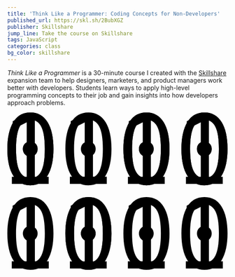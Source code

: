 ```yaml
---
title: 'Think Like a Programmer: Coding Concepts for Non-Developers'
published_url: https://skl.sh/2BubXGZ
publisher: Skillshare
jump_line: Take the course on Skillshare
tags: JavaScript
categories: class
bg_color: skillshare
---
```


_Think Like a Programmer_ is a 30-minute course I created with the <a href="https://www.skillshare.com/" target="_blank">Skillshare</a> expansion team to help designers, marketers, and product managers work better with developers. Students learn ways to apply high-level programming concepts to their job and gain insights into how developers approach problems.

<svg xmlns="http://www.w3.org/2000/svg" viewBox="0 0 243 174" class="illustration">
  <defs>
    <path id="zero" d="M25.43 0c8.166 0 14.446 3.51 18.84 10.527 4.393 7.019 6.59 16.871 6.59 29.559 0 12.286-2.133 22.03-6.4 29.23-4.265 7.201-10.608 10.801-19.03 10.801-8.13 0-14.401-3.5-18.813-10.5C2.206 62.617 0 52.774 0 40.086 0 27.763 2.142 18 6.426 10.8 10.71 3.6 17.044 0 25.43 0zm0 72.242c5.396 0 9.397-2.561 12.004-7.683 2.606-5.123 3.91-13.28 3.91-24.473 0-11.23-1.304-19.387-3.91-24.473-2.607-5.086-6.608-7.629-12.004-7.629-5.323 0-9.297 2.607-11.922 7.82-2.625 5.214-3.938 13.308-3.938 24.282 0 11.12 1.304 19.259 3.91 24.418 2.607 5.159 6.59 7.738 11.95 7.738zm-.22-40.36c2.298 0 4.24.794 5.825 2.38 1.586 1.586 2.38 3.527 2.38 5.824 0 2.37-.803 4.402-2.407 6.098-1.604 1.695-3.537 2.543-5.797 2.543-2.224 0-4.129-.848-5.715-2.543-1.586-1.696-2.379-3.728-2.379-6.098 0-2.333.775-4.284 2.324-5.852 1.55-1.567 3.473-2.351 5.77-2.351z"/>
    <path id="one" d="M45.578 78.602H5v-7.821h16.352V10.844L5.93 18.555V9.586L22.609 1h7.711v69.781h15.258z"/>
  </defs>

  <g>
    <use xlink:href="#zero" x="0"  y="0" class="illustration__fill animate-flicker" />
    <use xlink:href="#one"  x="0"  y="0" class="illustration__fill animate-flicker opacity-0 animate-offset-1" />
    <use xlink:href="#zero" x="0"  y="0" class="illustration__fill animate-flicker opacity-0 animate-offset-2" />
  </g>
  <g>
    <use xlink:href="#one"  x="64"  y="0" class="illustration__fill animate-flicker" />
    <use xlink:href="#zero" x="64"  y="0" class="illustration__fill animate-flicker opacity-0 animate-offset-1" />
    <use xlink:href="#one"  x="64"  y="0" class="illustration__fill animate-flicker opacity-0 animate-offset-2" />
  </g>
  <g>
    <use xlink:href="#one"  x="128"  y="0" class="illustration__fill animate-flicker" />
    <use xlink:href="#zero" x="128"  y="0" class="illustration__fill animate-flicker opacity-0 animate-offset-1" />
    <use xlink:href="#zero" x="128"  y="0" class="illustration__fill animate-flicker opacity-0 animate-offset-2" />
  </g>
  <g>
    <use xlink:href="#zero" x="192"  y="0" class="illustration__fill animate-flicker" />
    <use xlink:href="#one"  x="192"  y="0" class="illustration__fill animate-flicker opacity-0 animate-offset-1" />
    <use xlink:href="#zero" x="192"  y="0" class="illustration__fill animate-flicker opacity-0 animate-offset-2" />
  </g>
  <g>
    <use xlink:href="#zero" x="0"  y="93" class="illustration__fill animate-flicker" />
    <use xlink:href="#one"  x="0"  y="93" class="illustration__fill animate-flicker opacity-0 animate-offset-1" />
    <use xlink:href="#one"  x="0"  y="93" class="illustration__fill animate-flicker opacity-0 animate-offset-2" />
  </g>
  <g>
    <use xlink:href="#zero" x="64"  y="93" class="illustration__fill animate-flicker" />
    <use xlink:href="#one"  x="64"  y="93" class="illustration__fill animate-flicker opacity-0 animate-offset-1" />
    <use xlink:href="#zero" x="64"  y="93" class="illustration__fill animate-flicker opacity-0 animate-offset-2" />
  </g>
  <g>
    <use xlink:href="#one"  x="128"  y="93" class="illustration__fill animate-flicker" />
    <use xlink:href="#zero" x="128"  y="93" class="illustration__fill animate-flicker opacity-0 animate-offset-1" />
    <use xlink:href="#one"  x="128"  y="93" class="illustration__fill animate-flicker opacity-0 animate-offset-2" />
  </g>
  <g>
    <use xlink:href="#zero" x="192"  y="93" class="illustration__fill animate-flicker" />
    <use xlink:href="#one"  x="192"  y="93" class="illustration__fill animate-flicker opacity-0 animate-offset-1" />
    <use xlink:href="#one"  x="192"  y="93" class="illustration__fill animate-flicker opacity-0 animate-offset-2" />
  </g>
</svg>
